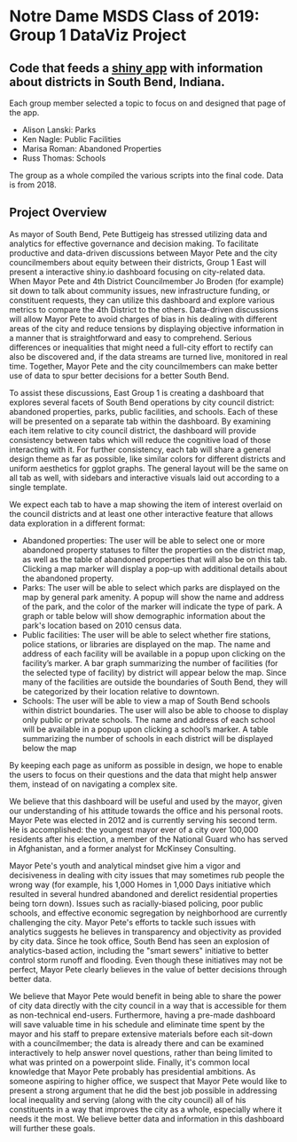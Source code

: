 # Notre Dame MSDS Class of 2019: Group 1 DataViz Project

## Code that feeds a <a href = "https://alanski.shinyapps.io/Group1EastFinalProjectApp/">shiny app</a> with information about districts in South Bend, Indiana.

Each group member selected a topic to focus on and designed that page of the app.
  <ul>
    <li>Alison Lanski: Parks</li>
    <li>Ken Nagle: Public Facilities</li>
    <li>Marisa Roman: Abandoned Properties</li>
    <li>Russ Thomas: Schools</li>
  </ul>
  
The group as a whole compiled the various scripts into the final code.  Data is from 2018.

## Project Overview
<p>As mayor of South Bend, Pete Buttigeig has stressed utilizing data and analytics for effective governance and decision making.  To facilitate productive and data-driven discussions between Mayor Pete and the city councilmembers about equity between their districts, Group 1 East will present a interactive shiny.io dashboard focusing on city-related data.  When Mayor Pete and 4th District Councilmember Jo Broden (for example) sit down to talk about community issues, new infrastructure funding, or constituent requests, they can utilize this dashboard and explore various metrics to compare the 4th District to the others.  Data-driven discussions will allow Mayor Pete to avoid charges of bias in his dealing with different areas of the city and reduce tensions by displaying objective information in a manner that is straightforward and easy to comprehend.  Serious differences or inequalities that might need a full-city effort to rectify can also be discovered and, if the data streams are turned live, monitored in real time.  Together, Mayor Pete and the city councilmembers can make better use of data to spur better decisions for a better South Bend.</p>
<p>To assist these discussions, East Group 1 is creating a dashboard that explores several facets of South Bend operations by city council district: abandoned properties, parks, public facilities, and schools.  Each of these will be presented on a separate tab within the dashboard.  By examining each item relative to city council district, the dashboard will provide consistency between tabs which will reduce the cognitive load of those interacting with it.  For further consistency, each tab will share a general design theme as far as possible, like similar colors for different districts and uniform aesthetics for ggplot graphs. The general layout will be the same on all tab as well, with sidebars and interactive visuals laid out according to a single template.</p>
<p>We expect each tab to have a map showing the item of interest overlaid on the council districts and at least one other interactive feature that allows data exploration in a different format:
  <ul>
    <li>Abandoned properties: The user will be able to select one or more abandoned property statuses to filter the properties on the district map, as well as the table of abandoned properties that will also be on this tab. Clicking a map marker will display a pop-up with additional details about the abandoned property. </li>
    <li>Parks: The user will be able to select which parks are displayed on the map by general park amenity.  A popup will show the name and address of the park, and the color of the marker will indicate the type of park.  A graph or table below will show demographic information about the park's location based on 2010 census data.</li>
    <li>Public facilities: The user will be able to select whether fire stations, police stations, or libraries are displayed on the map.  The name and address of each facility will be available in a popup upon clicking on the facility’s marker.  A bar graph summarizing the number of facilities (for the selected type of facility) by district will appear below the map.  Since many of the facilities are outside the boundaries of South Bend, they will be categorized by their location relative to downtown.</li>
    <li>Schools: The user will be able to view a map of South Bend schools within district boundaries. The user will also be able to choose to display only public or private schools. The name and address of each school will be available in a popup upon clicking a school’s marker. A table summarizing the number of schools in each district will be displayed below the map</li>
  </ul>
By keeping each page as uniform as possible in design, we hope to enable the users to focus on their questions and the data that might help answer them, instead of on navigating a complex site.</p>
<p>We believe that this dashboard will be useful and used by the mayor, given our understanding of his attitude towards the office and his personal roots.  Mayor Pete was elected in 2012 and is currently serving his second term.  He is accomplished: the youngest mayor ever of a city over 100,000 residents after his election, a member of the National Guard who has served in Afghanistan, and a former analyst for McKinsey Consulting.</p>
<p>Mayor Pete's youth and analytical mindset give him a vigor and decisiveness in dealing with city issues that may sometimes rub people the wrong way (for example, his 1,000 Homes in 1,000 Days initiative which resulted in several hundred abandoned and derelict residential properties being torn down).  Issues such as  racially-biased policing, poor public schools, and effective economic segregation by neighborhood are currently challenging the city.  Mayor Pete's efforts to tackle such issues with analytics suggests he believes in transparency and objectivity as provided by city data.  Since he took office, South Bend has seen an explosion of analytics-based action, including the "smart sewers" initiative to better control storm runoff and flooding.  Even though these initiatives may not be perfect, Mayor Pete clearly believes in the value of better decisions through better data.</p>
<p>We believe that Mayor Pete would benefit in being able to share the power of city data directly with the city council in a way that is accessible for them as non-technical end-users.  Furthermore, having a pre-made dashboard will save valuable time in his schedule and eliminate time spent by the mayor and his staff to prepare extensive materials before each sit-down with a councilmember; the data is already there and can be examined interactively to help answer novel questions, rather than being limited to what was printed on a powerpoint slide.  Finally, it's common local knowledge that Mayor Pete probably has presidential ambitions.  As someone aspiring to higher office, we suspect that Mayor Pete would like to present a strong argument that he did the best job possible in addressing local inequality and serving (along with the city council) all of his constituents in a way that improves the city as a whole, especially where it needs it the most.  We believe better data and information in this dashboard will further these goals.</p>
